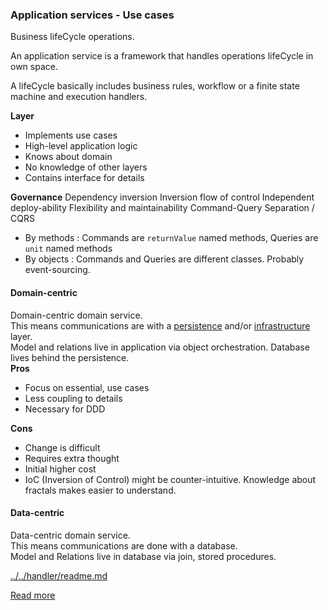 ### Application services - Use cases

Business lifeCycle operations.  

An application service is a framework that handles operations lifeCycle in own space.  
 
A lifeCycle basically includes business rules, workflow or a finite state machine and execution handlers.

**Layer**
+ Implements use cases
+ High-level application logic
+ Knows about domain
+ No knowledge of other layers
+ Contains interface for details

**Governance**
Dependency inversion
Inversion flow of control
Independent deploy-ability
Flexibility and maintainability
Command-Query Separation  / CQRS  
  + By methods : Commands are `returnValue` named methods, Queries are `unit` named methods
  + By objects : Commands and Queries are different classes. Probably event-sourcing.

#### Domain-centric  
Domain-centric domain service.  
This means communications are with a [persistence](../../handler/readme.md) and/or [infrastructure](../Storage/readme.md) layer.  
Model and relations live in application via object orchestration. 
Database lives behind the persistence.  
**Pros**
+ Focus on essential, use cases
+ Less coupling to details
+ Necessary for DDD

**Cons**
+ Change is difficult
+ Requires extra thought
+ Initial higher cost
+ IoC (Inversion of Control) might be counter-intuitive. Knowledge about fractals makes easier to understand.


#### Data-centric  
Data-centric domain service.  
This means communications are done with a database.  
Model and Relations live in database via join, stored procedures.  



[../../handler/readme.md](../../handler/readme.md)
 
 
[Read more](http://www.matthewrenze.com/presentations/clean-architecture.pdf)


